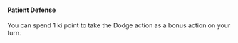 #### Patient Defense

You can spend 1 ki point to take the Dodge action as a bonus action on your turn.